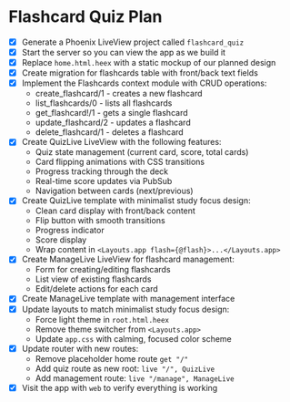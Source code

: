 # Flashcard Quiz Plan

- [x] Generate a Phoenix LiveView project called `flashcard_quiz`
- [x] Start the server so you can view the app as we build it
- [x] Replace `home.html.heex` with a static mockup of our planned design
- [x] Create migration for flashcards table with front/back text fields
- [x] Implement the Flashcards context module with CRUD operations:
  - create_flashcard/1 - creates a new flashcard
  - list_flashcards/0 - lists all flashcards  
  - get_flashcard!/1 - gets a single flashcard
  - update_flashcard/2 - updates a flashcard
  - delete_flashcard/1 - deletes a flashcard
- [x] Create QuizLive LiveView with the following features:
  - Quiz state management (current card, score, total cards)
  - Card flipping animations with CSS transitions
  - Progress tracking through the deck
  - Real-time score updates via PubSub
  - Navigation between cards (next/previous)
- [x] Create QuizLive template with minimalist study focus design:
  - Clean card display with front/back content
  - Flip button with smooth transitions
  - Progress indicator
  - Score display
  - Wrap content in `<Layouts.app flash={@flash}>...</Layouts.app>`
- [x] Create ManageLive LiveView for flashcard management:
  - Form for creating/editing flashcards
  - List view of existing flashcards
  - Edit/delete actions for each card
- [x] Create ManageLive template with management interface
- [x] Update layouts to match minimalist study focus design:
  - Force light theme in `root.html.heex`
  - Remove theme switcher from `<Layouts.app>`
  - Update `app.css` with calming, focused color scheme
- [x] Update router with new routes:
  - Remove placeholder home route `get "/"`
  - Add quiz route as new root: `live "/", QuizLive`
  - Add management route: `live "/manage", ManageLive`
- [x] Visit the app with `web` to verify everything is working
